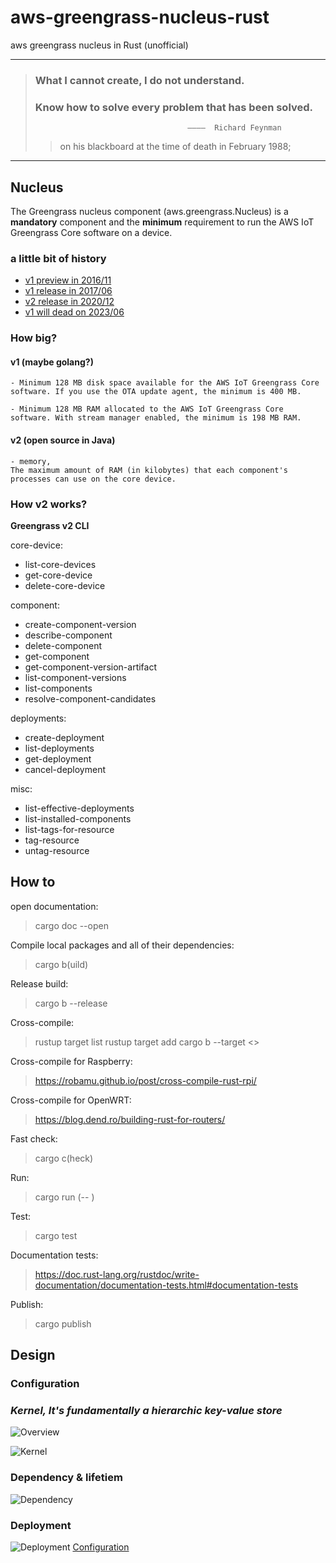 # aws-greengrass-nucleus-rust
aws greengrass nucleus in Rust (unofficial)


---
> ### What I cannot create, I do not understand.
>
> ### Know how to solve every problem that has been solved. 
>
>                                       ————  Richard Feynman 
>> on his blackboard at the time of death in February 1988; 
>>

---

## Nucleus
The Greengrass nucleus component (aws.greengrass.Nucleus) is a **mandatory** component and the **minimum** requirement to run the AWS IoT Greengrass Core software on a device. 

### a little bit of history

- [v1 preview in 2016/11](https://aws.amazon.com/about-aws/whats-new/2016/11/announcing-aws-greengrass-now-in-limited-preview/)
- [v1 release in 2017/06](https://aws.amazon.com/about-aws/whats-new/2017/06/aws-greengrass-is-now-generally-available/)
- [v2 release in 2020/12](https://www.youtube.com/watch?v=fBNG8OglRZQ)
- [v1 will dead on 2023/06](https://docs.aws.amazon.com/greengrass/v1/developerguide/what-is-gg.html)

### How big?
#### v1 (maybe golang?)
    - Minimum 128 MB disk space available for the AWS IoT Greengrass Core software. If you use the OTA update agent, the minimum is 400 MB.

    - Minimum 128 MB RAM allocated to the AWS IoT Greengrass Core software. With stream manager enabled, the minimum is 198 MB RAM.

#### v2 (open source in Java)
    - memory,
    The maximum amount of RAM (in kilobytes) that each component's processes can use on the core device.

### How v2 works?
**Greengrass v2 CLI**

core-device:
- list-core-devices
- get-core-device
- delete-core-device

component:
- create-component-version
- describe-component
- delete-component
- get-component
- get-component-version-artifact
- list-component-versions
- list-components
- resolve-component-candidates

deployments:
- create-deployment
- list-deployments
- get-deployment
- cancel-deployment

misc:
- list-effective-deployments
- list-installed-components
- list-tags-for-resource
- tag-resource
- untag-resource

## How to

open documentation:
> cargo doc --open

Compile local packages and all of their dependencies:
> cargo b(uild)

Release build:
> cargo b --release

Cross-compile:
> rustup target list
> rustup target add <arch->
> cargo b --target <>

Cross-compile for Raspberry:
> https://robamu.github.io/post/cross-compile-rust-rpi/


Cross-compile for OpenWRT:
> https://blog.dend.ro/building-rust-for-routers/

Fast check:
> cargo c(heck)

Run:
> cargo run (-- <your-args>)

Test:
> cargo test

Documentation tests:
> https://doc.rust-lang.org/rustdoc/write-documentation/documentation-tests.html#documentation-tests

Publish:
> cargo publish

## Design

### Configuration
### *Kernel, It's fundamentally a hierarchic key-value store*


![Overview](/docs/images/Overview.jpg)

![Kernel](/docs/images/KernelTLogInit.png)

### Dependency & lifetiem
![Dependency](/docs/images/DependencyStateTime.png)
### Deployment
![Deployment](/docs/images/IotJobsDeployment.png)
[Configuration](/docs/images/ConfigurationTree.png)